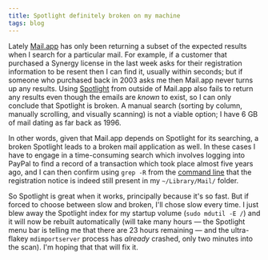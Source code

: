 ```yaml
---
title: Spotlight definitely broken on my machine
tags: blog
---
```


Lately [Mail.app](http://typechecked.net/wiki/Mail.app) has only been returning a subset of the expected results when I search for a particular mail. For example, if a customer that purchased a Synergy license in the last week asks for their registration information to be resent then I can find it, usually within seconds; but if someone who purchased back in 2003 asks me then Mail.app never turns up any results. Using [Spotlight](http://typechecked.net/wiki/Spotlight) from outside of Mail.app also fails to return any results even though the emails are _known_ to exist, so I can only conclude that Spotlight is broken. A manual search (sorting by column, manually scrolling, and visually scanning) is not a viable option; I have 6 GB of mail dating as far back as 1996.

In other words, given that Mail.app depends on Spotlight for its searching, a broken Spotlight leads to a broken mail application as well. In these cases I have to engage in a time-consuming search which involves logging into PayPal to find a record of a transaction which took place almost five years ago, and I can then confirm using `grep -R` from the [command line](http://typechecked.net/wiki/command%20line) that the registration notice is indeed still present in my `~/Library/Mail/` folder.

So Spotlight is great when it works, principally because it's so fast. But if forced to choose between slow and broken, I'll chose slow every time. I just blew away the Spotlight index for my startup volume (`sudo mdutil -E /`) and it will now be rebuilt automatically (will take many hours — the Spotlight menu bar is telling me that there are 23 hours remaining — and the ultra-flakey `mdimportserver` process has _already_ crashed, only two minutes into the scan). I'm hoping that that will fix it.
